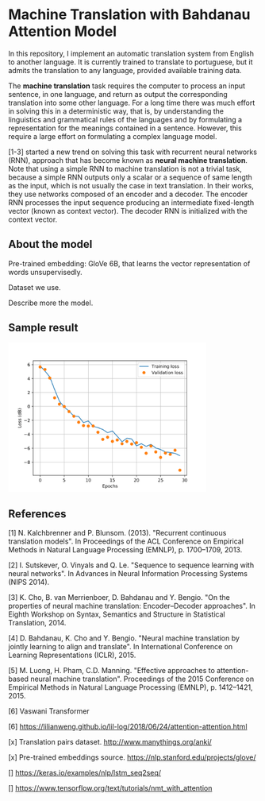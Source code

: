 # Machine Translation with Bahdanau Attention Model

In this repository, I implement an automatic translation system from English to another language. It is currently trained to translate to portuguese, but it admits the translation to any language, provided available training data.

The **machine translation** task requires the computer to process an input sentence, in one language, and return as output the corresponding translation into some other language. For a long time there was much effort in solving this in a deterministic way, that is, by understanding the linguistics and grammatical rules of the languages and by formulating a representation for the meanings contained in a sentence. However, this require a large effort on formulating a complex language model.

[1-3] started a new trend on solving this task with recurrent neural networks (RNN), approach that has become known as **neural machine translation**. Note that using a simple RNN to machine translation is not a trivial task, because a simple RNN outputs only a scalar or a sequence of same length as the input, which is not usually the case in text translation. In their works, they use networks composed of an encoder and a decoder. The encoder RNN processes the input sequence producing an intermediate fixed-length vector (known as context vector). The decoder RNN is initialized with the context vector.




## About the model

 Pre-trained embedding: GloVe 6B, that learns the vector representation of words unsupervisedly.

Dataset we use.

Describe more the model.

## Sample result

<img src="https://github.com/ryuuji06/machine-translation/blob/main/images/ex_hist.png" width="400">


## References

[1] N. Kalchbrenner and P. Blunsom. (2013). "Recurrent continuous translation models". In Proceedings of the ACL Conference on Empirical Methods in Natural Language Processing (EMNLP), p. 1700–1709, 2013.

[2] I. Sutskever, O. Vinyals and Q. Le. "Sequence to sequence learning with neural networks". In Advances in Neural Information Processing Systems (NIPS 2014).

[3] K. Cho, B. van Merrienboer, D. Bahdanau and Y. Bengio. "On the properties of neural machine translation: Encoder–Decoder approaches". In Eighth Workshop on Syntax, Semantics and Structure in Statistical Translation, 2014.

[4] D. Bahdanau, K. Cho and Y. Bengio. "Neural machine translation by jointly learning to align and translate". In International Conference on Learning Representations (ICLR), 2015.

[5] M. Luong, H. Pham, C.D. Manning. "Effective approaches to attention-based neural machine translation". Proceedings of the 2015 Conference on Empirical Methods in Natural Language Processing (EMNLP), p. 1412–1421, 2015.

[6] Vaswani Transformer

[6] https://lilianweng.github.io/lil-log/2018/06/24/attention-attention.html

[x] Translation pairs dataset. http://www.manythings.org/anki/

[x] Pre-trained embeddings source. https://nlp.stanford.edu/projects/glove/

[] https://keras.io/examples/nlp/lstm_seq2seq/

[] https://www.tensorflow.org/text/tutorials/nmt_with_attention
